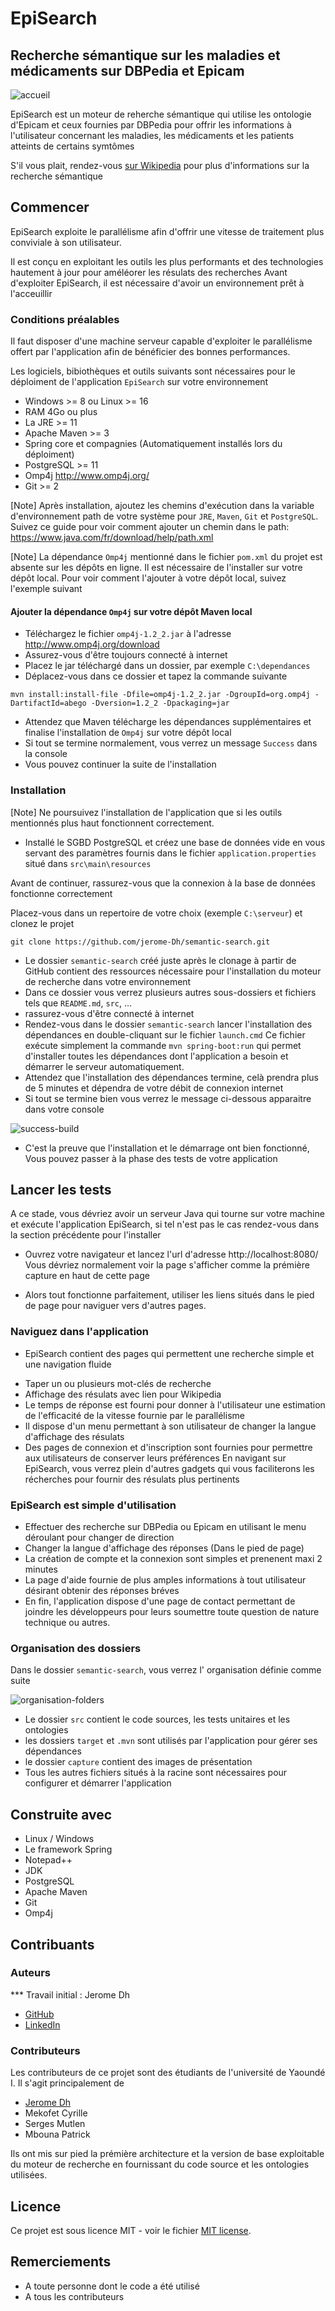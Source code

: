 # EpiSearch


## Recherche sémantique sur les maladies et médicaments sur DBPedia et Epicam

![accueil](https://github.com/jerome-Dh/semantic-search/blob/master/capture/c1.JPG)

EpiSearch est un moteur de reherche sémantique qui utilise les ontologie d'Epicam et ceux fournies par DBPedia pour offrir les informations à l'utilisateur concernant les maladies, les médicaments et les patients atteints de certains symtômes

S'il vous plait, rendez-vous [sur Wikipedia](https://en.wikipedia.org/wiki/Semantic_search) pour plus d'informations sur la recherche sémantique


## Commencer

EpiSearch exploite le parallélisme afin d'offrir une vitesse de traitement plus conviviale à son utilisateur.

Il est conçu en exploitant les outils les plus performants et des technologies hautement à jour pour améléorer les résulats des recherches
Avant d'exploiter EpiSearch, il est nécessaire d'avoir un environnement prêt à l'acceuillir


### Conditions préalables

Il faut disposer d'une machine serveur capable d'exploiter le parallélisme offert par l'application afin de bénéficier des bonnes performances.

Les logiciels, bibiothèques et outils suivants sont nécessaires pour le déploiment de l'application ``EpiSearch`` sur votre environnement
- Windows >= 8 ou Linux >= 16
- RAM 4Go ou plus
- La JRE >= 11
- Apache Maven >= 3
- Spring core et compagnies (Automatiquement installés lors du déploiment)
- PostgreSQL >= 11
- Omp4j http://www.omp4j.org/
- Git >= 2

[Note] Après installation, ajoutez les chemins d'exécution dans la variable d'environnement path de votre système pour ``JRE``, ``Maven``, ``Git`` et ``PostgreSQL``.
Suivez ce guide pour voir comment ajouter un chemin dans le path: https://www.java.com/fr/download/help/path.xml 

[Note] La dépendance ``Omp4j`` mentionné dans le fichier ``pom.xml`` du projet est absente sur les dépôts en ligne. Il est nécessaire de l'installer sur votre dépôt local.
Pour voir comment l'ajouter à votre dépôt local, suivez l'exemple suivant

#### Ajouter la dépendance ``Omp4j`` sur votre dépôt Maven local
- Téléchargez le fichier ``omp4j-1.2_2.jar`` à l'adresse http://www.omp4j.org/download
- Assurez-vous d'être toujours connecté à internet
- Placez le jar téléchargé dans un dossier, par exemple ``C:\dependances``
- Déplacez-vous dans ce dossier et tapez la commande suivante
```
mvn install:install-file -Dfile=omp4j-1.2_2.jar -DgroupId=org.omp4j -DartifactId=abego -Dversion=1.2_2 -Dpackaging=jar
```
- Attendez que Maven télécharge les dépendances supplémentaires et finalise l'installation de ``Omp4j`` sur votre dépôt local
- Si tout se termine normalement, vous verrez un message ``Success`` dans la console 
- Vous pouvez continuer la suite de l'installation


### Installation

[Note] Ne poursuivez l'installation de l'application que si les outils mentionnés plus haut fonctionnent correctement.

- Installé le SGBD PostgreSQL et créez une base de données vide en vous servant des paramètres fournis dans le fichier ``application.properties`` situé dans ``src\main\resources``

Avant de continuer, rassurez-vous que la connexion à la base de données fonctionne correctement

Placez-vous dans un repertoire de votre choix (exemple ``C:\serveur``) et clonez le projet

``` 
git clone https://github.com/jerome-Dh/semantic-search.git
```

- Le dossier ``semantic-search`` créé juste après le clonage à partir de GitHub contient des ressources nécessaire pour l'installation du moteur de recherche dans votre environnement
- Dans ce dossier vous verrez plusieurs autres sous-dossiers et fichiers tels que ``README.md``, ``src``, ...
- rassurez-vous d'être connecté à internet
- Rendez-vous dans le dossier ``semantic-search`` lancer l'installation des dépendances en double-cliquant sur le fichier ``launch.cmd``
Ce fichier exécute simplement la commande ``mvn spring-boot:run`` qui permet d'installer toutes les dépendances dont l'application a besoin et démarrer le serveur automatiquement.
- Attendez que l'installation des dépendances termine, celà prendra plus de 5 minutes et dépendra de votre débit de connexion internet
- Si tout se termine bien vous verrez le message ci-dessous apparaitre dans votre console

![success-build](https://github.com/jerome-Dh/semantic-search/blob/master/capture/c3.JPG)

- C'est la preuve que l'installation et le démarrage ont bien fonctionné, Vous pouvez passer à la phase des tests de votre application


## Lancer les tests

A ce stade, vous dévriez avoir un serveur Java qui tourne sur votre machine et exécute l'application EpiSearch, si tel n'est pas le cas rendez-vous dans la section précédente pour l'installer
- Ouvrez votre navigateur et lancez l'url d'adresse http://localhost:8080/
Vous dévriez normalement voir la page s'afficher comme la prémière capture en haut de cette page

- Alors tout fonctionne parfaitement, utiliser les liens situés dans le pied de page pour naviguer vers d'autres pages.

### Naviguez dans l'application

- EpiSearch contient des pages qui permettent une recherche simple et une navigation fluide
* Taper un ou plusieurs mot-clés de recherche
* Affichage des résulats avec lien pour Wikipedia
* Le temps de réponse est fourni pour donner à l'utilisateur une estimation de l'efficacité de la vitesse fournie par le parallélisme
* Il dispose d'un menu permettant à son utilisateur de changer la langue d'affichage des résulats
* Des pages de connexion et d'inscription sont fournies pour permettre aux utilisateurs de conserver leurs préférences
En navigant sur EpiSearch, vous verrez plein d'autres gadgets qui vous faciliterons les récherches pour fournir des résulats plus pertinents

### EpiSearch est simple d'utilisation
- Effectuer des recherche sur DBPedia ou Epicam en utilisant le menu déroulant pour changer de direction
- Changer la langue d'affichage des réponses (Dans le pied de page)
- La création de compte et la connexion sont simples et prenenent maxi 2 minutes
- La page d'aide fournie de plus amples informations à tout utilisateur désirant obtenir des réponses bréves
- En fin, l'application dispose d'une page de contact permettant de joindre les développeurs pour leurs soumettre toute question de nature technique ou autres.

### Organisation des dossiers

Dans le dossier ``semantic-search``, vous verrez l' organisation définie comme suite

![organisation-folders](https://github.com/jerome-Dh/semantic-search/blob/master/capture/c4.JPG)

- Le dossier ``src`` contient le code sources, les tests unitaires et les ontologies
- les dossiers ``target`` et ``.mvn`` sont utilisés par l'application pour gérer ses dépendances
- le dossier ``capture`` contient des images de présentation
- Tous les autres fichiers situés à la racine sont nécessaires pour configurer et démarrer l'application

## Construite avec
- Linux / Windows
- Le framework Spring
- Notepad++
- JDK
- PostgreSQL
- Apache Maven
- Git
- Omp4j


## Contribuants


### Auteurs

*** Travail initial : Jerome Dh
- [GitHub](https://github.com/jerome-Dh)
- [LinkedIn](https://www.linkedin.com/in/jerome-dh)

### Contributeurs
Les contributeurs de ce projet sont des étudiants de l'université de Yaoundé I.
Il s'agit principalement de

- [Jerome Dh](https://github.com/jerome-Dh)
- Mekofet Cyrille
- Serges Mutlen
- Mbouna Patrick

Ils ont mis sur pied la prémière architecture et la version de base exploitable du moteur de recherche en fournissant du code source et les ontologies utilisées.


## Licence

Ce projet est sous licence MIT - voir le fichier [MIT license](https://opensource.org/licenses/MIT).

## Remerciements

* A toute personne dont le code a été utilisé
* A tous les contributeurs
